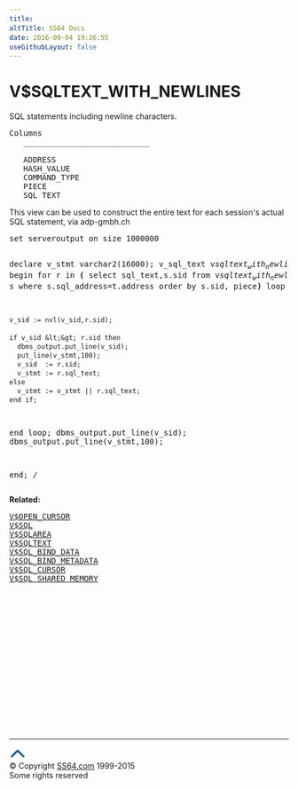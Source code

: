 ```yaml
---
title:
altTitle: SS64 Docs
date: 2016-09-04 19:26:55
useGithubLayout: false
---
```

<!-- #BeginLibraryItem "/Library/head_orav.lbi" --><!-- #EndLibraryItem --><h1>V$SQLTEXT_WITH_NEWLINES </h1>  
 <p> SQL statements including newline characters.</p> 
 
<pre>Columns
   ___________________________
 
   ADDRESS
   HASH_VALUE
   COMMAND_TYPE
   PIECE
   SQL_TEXT</pre>
<p> This view can be used to construct the entire text for each session's actual SQL statement, via adp-gmbh.ch</p>
<pre>set serveroutput on size 1000000

declare
  v_stmt     varchar2(16000);
  v_sql_text v$sqltext_with_newlines.sql_text%type;
  v_sid      v$session.sid%type;
begin
  for r in <b>(</b>
    select 
        sql_text,s.sid
    from 
      v$sqltext_with_newlines t, 
      v$session s 
    where 
      s.sql_address=t.address
    order by s.sid, piece<b>)</b> loop

    v_sid := nvl(v_sid,r.sid);

    if v_sid &lt;&gt; r.sid then
      dbms_output.put_line(v_sid);
      put_line(v_stmt,100);
      v_sid  := r.sid; 
      v_stmt := r.sql_text;
    else
      v_stmt := v_stmt || r.sql_text;
    end if;
    
  end loop;
  dbms_output.put_line(v_sid);
  dbms_output.put_line(v_stmt,100);

end;
/</pre>
<p><b>Related:</b></p><pre><a href="V$OPEN_CURSOR.html">V$OPEN_CURSOR</a> 
<a href="V$SQL.html">V$SQL</a> 
<a href="V$SQLAREA.html">V$SQLAREA</a> 
<a href="V$SQLTEXT.html">V$SQLTEXT</a> 
<a href="V$SQL_BIND_DATA.html">V$SQL_BIND_DATA</a> 
<a href="V$SQL_BIND_METADATA.html">V$SQL_BIND_METADATA</a> 
<a href="V$SQL_CURSOR.html">V$SQL_CURSOR</a> 
<a href="V$SQL_SHARED_MEMORY.html">V$SQL_SHARED_MEMORY</a></pre><!-- #BeginLibraryItem "/Library/foot_orad.lbi" --><p>
<!-- oracle-footer -->
<ins class="adsbygoogle" style="display:inline-block;width:300px;height:250px" data-ad-client="ca-pub-6140977852749469" data-ad-slot="4275490898"></ins>
<script>
(adsbygoogle = window.adsbygoogle || []).push({});
</script></p>
<hr>
<div id="bl" class="footer"><a href="V$SQLTEXT_WITH_NEWLINES.html#"><img src="../images/top.png" width="30" height="22" alt="Back to the Top"></a></div>
<div id="br" class="footer, tagline">© Copyright <a href="http://ss64.com/">SS64.com</a> 1999-2015<br>
Some rights reserved</div>
<!-- #EndLibraryItem -->

